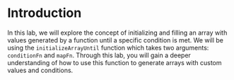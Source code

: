 # Introduction

In this lab, we will explore the concept of initializing and filling an array with values generated by a function until a specific condition is met. We will be using the `initializeArrayUntil` function which takes two arguments: `conditionFn` and `mapFn`. Through this lab, you will gain a deeper understanding of how to use this function to generate arrays with custom values and conditions.
